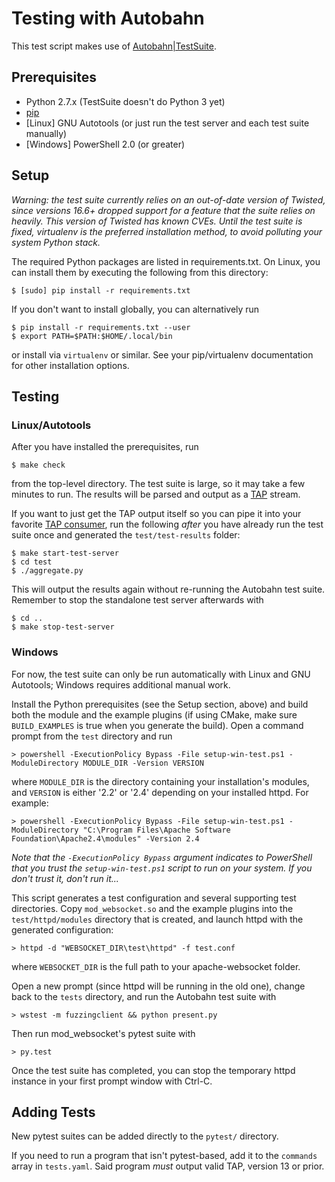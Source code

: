 # Testing with Autobahn

This test script makes use of
[Autobahn|TestSuite](http://autobahn.ws/testsuite/).

## Prerequisites

* Python 2.7.x (TestSuite doesn't do Python 3 yet)
* [pip](https://pip.pypa.io/)
* \[Linux\] GNU Autotools (or just run the test server and each test suite
  manually)
* \[Windows\] PowerShell 2.0 (or greater)

## Setup

_Warning: the test suite currently relies on an out-of-date version of Twisted,
since versions 16.6+ dropped support for a feature that the suite relies on
heavily. This version of Twisted has known CVEs. Until the test suite is fixed,
virtualenv is the preferred installation method, to avoid polluting your system
Python stack._

The required Python packages are listed in requirements.txt. On Linux, you can
install them by executing the following from this directory:

    $ [sudo] pip install -r requirements.txt

If you don't want to install globally, you can alternatively run

    $ pip install -r requirements.txt --user
    $ export PATH=$PATH:$HOME/.local/bin

or install via `virtualenv` or similar. See your pip/virtualenv documentation
for other installation options.

## Testing

### Linux/Autotools

After you have installed the prerequisites, run

    $ make check

from the top-level directory. The test suite is large, so it may take a few
minutes to run. The results will be parsed and output as a
[TAP](http://testanything.org) stream.

If you want to just get the TAP output itself so you can pipe it into your
favorite [TAP consumer](http://testanything.org/consumers.html), run the
following *after* you have already run the test suite once and generated the
`test/test-results` folder:

    $ make start-test-server
    $ cd test
    $ ./aggregate.py

This will output the results again without re-running the Autobahn test suite.
Remember to stop the standalone test server afterwards with

    $ cd ..
    $ make stop-test-server

### Windows

For now, the test suite can only be run automatically with Linux and GNU
Autotools; Windows requires additional manual work.

Install the Python prerequisites (see the Setup section, above) and build both
the module and the example plugins (if using CMake, make sure `BUILD_EXAMPLES`
is true when you generate the build). Open a command prompt from the `test`
directory and run

    > powershell -ExecutionPolicy Bypass -File setup-win-test.ps1 -ModuleDirectory MODULE_DIR -Version VERSION

where `MODULE_DIR` is the directory containing your installation's modules, and
`VERSION` is either '2.2' or '2.4' depending on your installed httpd. For
example:

    > powershell -ExecutionPolicy Bypass -File setup-win-test.ps1 -ModuleDirectory "C:\Program Files\Apache Software Foundation\Apache2.4\modules" -Version 2.4

_Note that the `-ExecutionPolicy Bypass` argument indicates to PowerShell that
you trust the `setup-win-test.ps1` script to run on your system. If you don't
trust it, don't run it..._

This script generates a test configuration and several supporting test
directories. Copy `mod_websocket.so` and the example plugins into the
`test/httpd/modules` directory that is created, and launch httpd with the
generated configuration:

    > httpd -d "WEBSOCKET_DIR\test\httpd" -f test.conf

where `WEBSOCKET_DIR` is the full path to your apache-websocket folder.

Open a new prompt (since httpd will be running in the old one), change back to
the `tests` directory, and run the Autobahn test suite with

    > wstest -m fuzzingclient && python present.py

Then run mod_websocket's pytest suite with

    > py.test

Once the test suite has completed, you can stop the temporary httpd instance in
your first prompt window with Ctrl-C.

## Adding Tests

New pytest suites can be added directly to the `pytest/` directory.

If you need to run a program that isn't pytest-based, add it to the `commands`
array in `tests.yaml`. Said program _must_ output valid TAP, version 13 or
prior.
